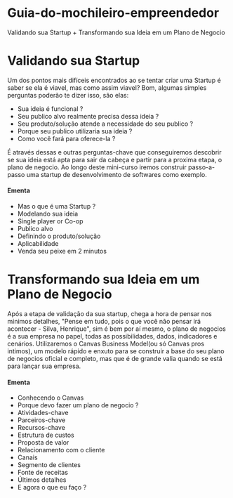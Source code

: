 # Guia-do-mochileiro-empreendedor
Validando sua Startup + Transformando sua Ideia em um Plano de Negocio

# Validando sua Startup

Um dos pontos mais difíceis encontrados ao se tentar criar uma Startup é saber se ela é viavel, mas como assim viavel? Bom, algumas simples perguntas poderão te dizer isso, são elas:  

- Sua ideia é funcional ?  
- Seu publico alvo realmente precisa dessa ideia ?  
- Seu produto/solução atende a necessidade do seu publico ?  
- Porque seu publico utilizaria sua ideia ?  
- Como você fará para oferece-la ?  

É através dessas e outras perguntas-chave que conseguiremos descobrir se sua ideia está apta para sair da cabeça e partir para a proxima etapa, o plano de negocio. Ao longo deste mini-curso iremos construir passo-a-passo uma startup de desenvolvimento de softwares como exemplo.

#### Ementa

- Mas o que é uma Startup ?  
- Modelando sua ideia  
- Single player or Co-op
- Publico alvo  
- Definindo o produto/solução  
- Aplicabilidade  
- Venda seu peixe em 2 minutos  

# Transformando sua Ideia em um Plano de Negocio

Após a etapa de validação da sua startup, chega a hora de pensar nos minimos detalhes, "Pense em tudo, pois o que você não pensar irá acontecer - Silva, Henrique", sim é bem por aí mesmo, o plano de negocios é a sua empresa no papel, todas as possibilidades, dados, indicadores e cenários. Utilizaremos o Canvas Business Model(ou só Canvas pros intimos), um modelo rápido e enxuto para se construir a base do seu plano de negocios oficial e completo, mas que é de grande valia quando se está para lançar sua empresa.  

#### Ementa

- Conhecendo o Canvas  
- Porque devo fazer um plano de negocio ?  
- Atividades-chave  
- Parceiros-chave  
- Recursos-chave  
- Estrutura de custos  
- Proposta de valor  
- Relacionamento com o cliente  
- Canais  
- Segmento de clientes  
- Fonte de receitas
- Últimos detalhes
- E agora o que eu faço ?
